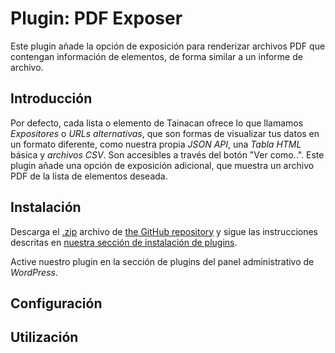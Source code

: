 # Plugin: PDF Exposer

Este plugin añade la opción de exposición para renderizar archivos PDF que contengan información de elementos, de forma similar a un informe de archivo.

## Introducción

Por defecto, cada lista o elemento de Tainacan ofrece lo que llamamos _Expositores_ o _URLs alternativas_, que son formas de visualizar tus datos en un formato diferente, como nuestra propia _JSON API_, una _Tabla HTML_ básica y _archivos CSV_. Son accesibles a través del botón "Ver como..". Este plugin añade una opción de exposición adicional, que muestra un archivo PDF de la lista de elementos deseada.

## Instalación

Descarga el [.zip](https://github.com/tainacan/wp-plugin-tainacan-pdf-generate/archive/master.zip) archivo de [the GitHub repository](https://github.com/tainacan/wp-plugin-tainacan-pdf-generate) y sigue las instrucciones descritas en [nuestra sección de instalación de plugins](/es-mx/plugins#instalación-de-plugins).

Active nuestro plugin en la sección de plugins del panel administrativo de _WordPress_.

## Configuración

## Utilización
